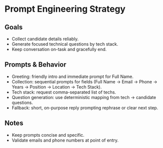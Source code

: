 # Prompt Engineering Strategy

## Goals
- Collect candidate details reliably.
- Generate focused technical questions by tech stack.
- Keep conversation on-task and gracefully end.

## Prompts & Behavior
- Greeting: friendly intro and immediate prompt for Full Name.
- Collection: sequential prompts for fields (Full Name -> Email -> Phone -> Years -> Position -> Location -> Tech Stack).
- Tech stack: request comma-separated list of techs.
- Question generation: use deterministic mapping from tech -> candidate questions.
- Fallback: short, on-purpose reply prompting rephrase or clear next step.

## Notes
- Keep prompts concise and specific.
- Validate emails and phone numbers at point of entry.
